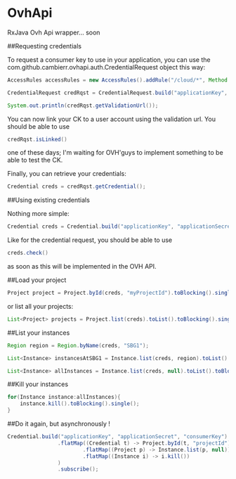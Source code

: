# OvhApi
RxJava Ovh Api wrapper... soon

##Requesting credentials

To request a consumer key to use in your application, you can use the com.github.cambierr.ovhapi.auth.CredentialRequest object this way:

```java
AccessRules accessRules = new AccessRules().addRule("/cloud/*", Method.GET);

CredentialRequest credRqst = CredentialRequest.build("applicationKey", "applicationSecret", accessRules, "http://youwebsite.ovh").toBlocking().single();

System.out.println(credRqst.getValidationUrl());
```

You can now link your CK to a user account using the validation url. You should be able to use 

```java
credRqst.isLinked()
```

one of these days; I'm waiting for OVH'guys to implement something to be able to test the CK.

Finally, you can retrieve your credentials:

```java
Credential creds = credRqst.getCredential();
```
##Using existing credentials

Nothing more simple:
```java
Credential creds = Credential.build("applicationKey", "applicationSecret", "consumerKey").toBlocking().single();
```

Like for the credential request, you should be able to use

```java
creds.check()
```

as soon as this will be implemented in the OVH API.

##Load your project

```java
Project project = Project.byId(creds, "myProjectId").toBlocking().single();
```

or list all your projects:

```java
List<Project> projects = Project.list(creds).toList().toBlocking().single();
```

##List your instances
```java
Region region = Region.byName(creds, "SBG1");

List<Instance> instancesAtSBG1 = Instance.list(creds, region).toList().toBlocking().single();

List<Instance> allInstances = Instance.list(creds, null).toList().toBlocking().single();
```

##Kill your instances
```java
for(Instance instance:allInstances){
    instance.kill().toBlocking().single();
}
```


##Do it again, but asynchronously !
```java
Credential.build("applicationKey", "applicationSecret", "consumerKey")
                .flatMap((Credential t) -> Project.byId(t, "projectId")
                        .flatMap((Project p) -> Instance.list(p, null))
                        .flatMap((Instance i) -> i.kill())
                )
                .subscribe();
```
